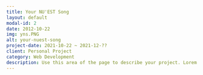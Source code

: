 ```yaml
---
title: Your NU'EST Song
layout: default
modal-id: 2
date: 2012-10-22
img: yns.PNG
alt: your-nuest-song
project-date: 2021-10-22 ~ 2021-12-??
client: Personal Project
category: Web Development
description: Use this area of the page to describe your project. Lorem ipsum dolor sit amet, consectetur adipisicing elit. Mollitia neque assumenda ipsam nihil, molestias magnam, recusandae quos quis inventore quisquam velit asperiores, vitae? Reprehenderit soluta, eos quod consequuntur itaque. Nam.
---
```

